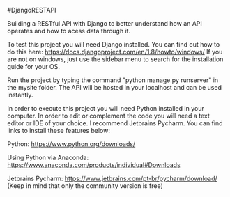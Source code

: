 #DjangoRESTAPI

Building a RESTful API with Django to better understand how an API operates and how to acess data through it. 

To test this project you will need Django installed. You can find out how to do this here: https://docs.djangoproject.com/en/1.8/howto/windows/ If you are not on windows, just use the sidebar menu to search for the installation guide for your OS.

Run the project by typing the command "python manage.py runserver" in the mysite folder. The API will be hosted in your localhost and can be used instantly.

In order to execute this project you will need Python installed in your computer. In order to edit or complement the code you will need a text editor or IDE of your choice. I recommend Jetbrains Pycharm. You can find links to install these features below:

Python: https://www.python.org/downloads/

Using Python via Anaconda: https://www.anaconda.com/products/individual#Downloads

Jetbrains Pycharm: https://www.jetbrains.com/pt-br/pycharm/download/ (Keep in mind that only the community version is free)
